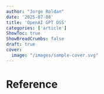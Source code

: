 ```yaml
---
author: "Jorge Roldan"
date: '2025-07-08'
title: 'OpenAI GPT OSS'
categories: ['article']
ShowToc: true
ShowBreadCrumbs: false
draft: true
cover:
  image: "/images/sample-cover.svg"
---
```



# Reference 
